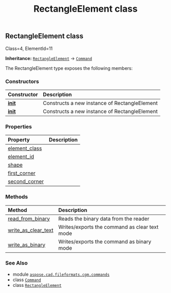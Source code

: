 ﻿---
title: RectangleElement class
second_title: Aspose.CAD for Python via .NET API References
description: 
type: docs
weight: 1490
url: /python-net/aspose.cad.fileformats.cgm.commands/rectangleelement/
is_root: false
---

## RectangleElement class

Class=4, ElementId=11



**Inheritance:** [`RectangleElement`](/cad/python-net/aspose.cad.fileformats.cgm.commands/rectangleelement) → 
[`Command`](/cad/python-net/aspose.cad.fileformats.cgm.commands/command)



The RectangleElement type exposes the following members:

### Constructors
| Constructor | Description |
| :- | :- |
| [__init__](/cad/python-net/aspose.cad.fileformats.cgm.commands/rectangleelement/__init__/#aspose.cad.fileformats.cgm.CgmFile) | Constructs a new instance of RectangleElement |
| [__init__](/cad/python-net/aspose.cad.fileformats.cgm.commands/rectangleelement/__init__/#aspose.cad.fileformats.cgm.CgmFile-aspose.cad.fileformats.cgm.classes.CgmPoint-aspose.cad.fileformats.cgm.classes.CgmPoint) | Constructs a new instance of RectangleElement |


### Properties
| Property | Description |
| :- | :- |
| [element_class](/cad/python-net/aspose.cad.fileformats.cgm.commands/rectangleelement/element_class) |  |
| [element_id](/cad/python-net/aspose.cad.fileformats.cgm.commands/rectangleelement/element_id) |  |
| [shape](/cad/python-net/aspose.cad.fileformats.cgm.commands/rectangleelement/shape) |  |
| [first_corner](/cad/python-net/aspose.cad.fileformats.cgm.commands/rectangleelement/first_corner) |  |
| [second_corner](/cad/python-net/aspose.cad.fileformats.cgm.commands/rectangleelement/second_corner) |  |


### Methods
| Method | Description |
| :- | :- |
| [read_from_binary](/cad/python-net/aspose.cad.fileformats.cgm.commands/rectangleelement/read_from_binary/#aspose.cad.fileformats.cgm.IBinaryReader) | Reads the binary data from the reader |
| [write_as_clear_text](/cad/python-net/aspose.cad.fileformats.cgm.commands/rectangleelement/write_as_clear_text/#aspose.cad.fileformats.cgm.IClearTextWriter) | Writes/exports the command as clear text mode |
| [write_as_binary](/cad/python-net/aspose.cad.fileformats.cgm.commands/rectangleelement/write_as_binary/#aspose.cad.fileformats.cgm.IBinaryWriter) | Writes/exports the command as binary mode |



### See Also
* module [`aspose.cad.fileformats.cgm.commands`](..)
* class [`Command`](/cad/python-net/aspose.cad.fileformats.cgm.commands/command)
* class [`RectangleElement`](/cad/python-net/aspose.cad.fileformats.cgm.commands/rectangleelement)
